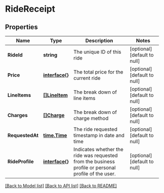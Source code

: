 # RideReceipt

## Properties
Name | Type | Description | Notes
------------ | ------------- | ------------- | -------------
**RideId** | **string** | The unique ID of this ride | [optional] [default to null]
**Price** | [**interface{}**](interface{}.md) | The total price for the current ride | [optional] [default to null]
**LineItems** | [**[]LineItem**](LineItem.md) | The break down of line items | [optional] [default to null]
**Charges** | [**[]Charge**](Charge.md) | The break down of charge method | [optional] [default to null]
**RequestedAt** | [**time.Time**](time.Time.md) | The ride requested timestamp in date and time | [optional] [default to null]
**RideProfile** | [**interface{}**](interface{}.md) | Indicates whether the ride was requested from the business profile or personal profile of the user.  | [optional] [default to null]

[[Back to Model list]](../README.md#documentation-for-models) [[Back to API list]](../README.md#documentation-for-api-endpoints) [[Back to README]](../README.md)


